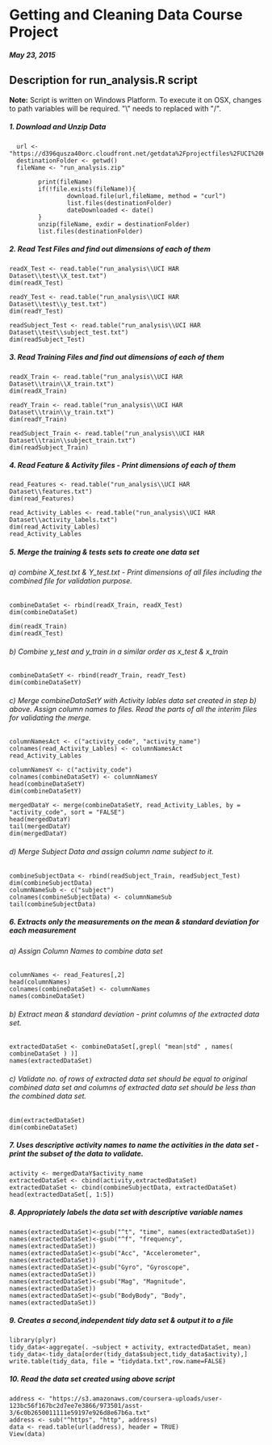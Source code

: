 # Getting and Cleaning Data Course Project
##### May 23, 2015
## Description for run_analysis.R script

 **Note:** Script is written on Windows Platform. To execute it on OSX, changes to path variables will be required. "\\\" needs to replaced with "/".
##### 1.  Download and Unzip Data
```
  url <- "https://d396qusza40orc.cloudfront.net/getdata%2Fprojectfiles%2FUCI%20HAR%20Dataset.zip"
  destinationFolder <- getwd()
  fileName <- "run_analysis.zip"
  
        print(fileName)
        if(!file.exists(fileName)){
                download.file(url,fileName, method = "curl")
                list.files(destinationFolder)
                dateDownloaded <- date()
        }
        unzip(fileName, exdir = destinationFolder)
        list.files(destinationFolder)
```
##### 2.   Read Test Files and find out dimensions of each of them

```
readX_Test <- read.table("run_analysis\\UCI HAR Dataset\\test\\X_test.txt")
dim(readX_Test)

readY_Test <- read.table("run_analysis\\UCI HAR Dataset\\test\\y_test.txt")
dim(readY_Test)

readSubject_Test <- read.table("run_analysis\\UCI HAR Dataset\\test\\subject_test.txt")
dim(readSubject_Test)

```
##### 3.  Read Training Files and find out dimensions of each of them

```
readX_Train <- read.table("run_analysis\\UCI HAR Dataset\\train\\X_train.txt")
dim(readX_Train)

readY_Train <- read.table("run_analysis\\UCI HAR Dataset\\train\\y_train.txt")
dim(readY_Train)

readSubject_Train <- read.table("run_analysis\\UCI HAR Dataset\\train\\subject_train.txt")
dim(readSubject_Train)
```
##### 4. Read Feature & Activity files - Print dimensions of each of them

```
read_Features <- read.table("run_analysis\\UCI HAR Dataset\\features.txt")
dim(read_Features)

read_Activity_Lables <- read.table("run_analysis\\UCI HAR Dataset\\activity_labels.txt")
dim(read_Activity_Lables)
read_Activity_Lables
```
##### 5. Merge the training & tests sets to create one data set 
###### a) combine X_test.txt & Y_test.txt - Print dimensions of all files including the combined file for validation purpose.

```
combineDataSet <- rbind(readX_Train, readX_Test)
dim(combineDataSet)

dim(readX_Train)
dim(readX_Test)
```
###### b) Combine y_test and y_train in a similar order as x_test & x_train

```
combineDataSetY <- rbind(readY_Train, readY_Test)
dim(combineDataSetY)

```
###### c) Merge combineDataSetY with Activity lables data set created in step b) above. Assign column names to files. Read the parts of all the interim files for validating the merge.

```
columnNamesAct <- c("activity_code", "activity_name")
colnames(read_Activity_Lables) <- columnNamesAct
read_Activity_Lables

columnNamesY <- c("activity_code")
colnames(combineDataSetY) <- columnNamesY
head(combineDataSetY)
dim(combineDataSetY)

mergedDataY <- merge(combineDataSetY, read_Activity_Lables, by = "activity_code", sort = "FALSE")
head(mergedDataY)
tail(mergedDataY)
dim(mergedDataY)
```
###### d) Merge Subject Data and assign column name subject to it.

```
combineSubjectData <- rbind(readSubject_Train, readSubject_Test)
dim(combineSubjectData)
columnNameSub <- c("subject")
colnames(combineSubjectData) <- columnNameSub
tail(combineSubjectData)

```
##### 6. Extracts only the measurements on the mean & standard deviation for each measurement

###### a) Assign Column Names to combine data set
```
columnNames <- read_Features[,2]
head(columnNames)
colnames(combineDataSet) <- columnNames
names(combineDataSet)

```
###### b) Extract mean & standard deviation - print columns of the extracted data set.

```
extractedDataSet <- combineDataSet[,grepl( "mean|std" , names( combineDataSet ) )]
names(extractedDataSet)
```
###### c) Validate no. of rows of extracted data set should be equal to original combined data set and columns of extracted data set should be less than the combined data set.

```
dim(extractedDataSet)
dim(combineDataSet)

```
##### 7. Uses descriptive activity names to name the activities in the data set - print the subset of the data to validate.

```
activity <- mergedDataY$activity_name
extractedDataSet <- cbind(activity,extractedDataSet)
extractedDataSet <- cbind(combineSubjectData, extractedDataSet)
head(extractedDataSet[, 1:5])

```

##### 8. Appropriately labels the data set with descriptive variable names

```
names(extractedDataSet)<-gsub("^t", "time", names(extractedDataSet))
names(extractedDataSet)<-gsub("^f", "frequency", names(extractedDataSet))
names(extractedDataSet)<-gsub("Acc", "Accelerometer", names(extractedDataSet))
names(extractedDataSet)<-gsub("Gyro", "Gyroscope", names(extractedDataSet))
names(extractedDataSet)<-gsub("Mag", "Magnitude", names(extractedDataSet))
names(extractedDataSet)<-gsub("BodyBody", "Body", names(extractedDataSet))

```
##### 9. Creates a second,independent tidy data set  & output it to a file

```
library(plyr)
tidy_data<-aggregate(. ~subject + activity, extractedDataSet, mean)
tidy_data<-tidy_data[order(tidy_data$subject,tidy_data$activity),]
write.table(tidy_data, file = "tidydata.txt",row.name=FALSE)

```

##### 10. Read the data set created using above script

```
address <- "https://s3.amazonaws.com/coursera-uploads/user-123bc56f167bc2d7ee7e3866/973501/asst-3/6c0b2650011111e59197e926d8e67b6a.txt"
address <- sub("^https", "http", address)
data <- read.table(url(address), header = TRUE) 
View(data)

```
